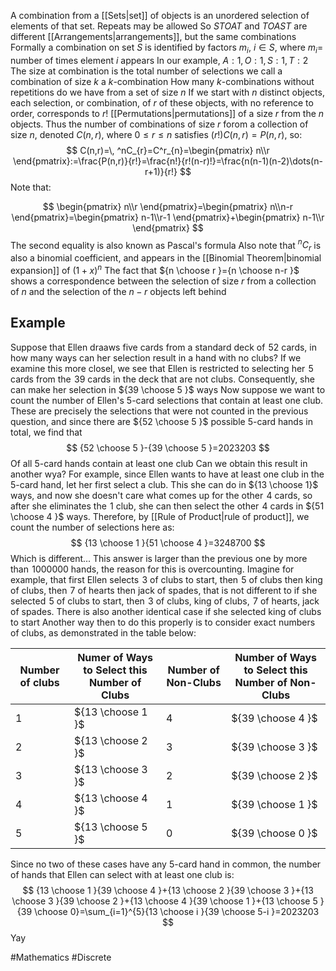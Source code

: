 A combination from a [[Sets|set]] of objects is an unordered selection of elements of that set. Repeats may be allowed
So $STOAT$ and $TOAST$ are different [[Arrangements|arrangements]], but the same combinations
Formally a combination on set $S$ is identified by factors $m_{i}$, $i\in S$, where $m_{i}=$ number of times element $i$ appears
In our example, $A:1,O:1,S:1,T:2$ 
The size at combination is the total number of selections we call a combination of size $k$ a $k$-combination
How many $k$-combinations without repetitions do we have from a set of size $n$
If we start with $n$ distinct objects, each selection, or combination, of $r$ of these objects, with no reference to order, corresponds to $r!$ [[Permutations|permutations]] of a size $r$ from the $n$ objects. Thus the number of combinations of size $r$ forom a collection of size $n$, denoted $C(n,r)$, where $0\leq r\leq n$ satisfies $(r!)C(n,r)=P(n,r)$, so:
$$
C(n,r)=\, ^nC_{r}=C^r_{n}=\begin{pmatrix}
n\\r
\end{pmatrix}:=\frac{P(n,r)}{r!}=\frac{n!}{r!(n-r)!}=\frac{n(n-1)(n-2)\dots(n-r+1)}{r!}
$$
Note that:

$$
\begin{pmatrix}
n\\r
\end{pmatrix}=\begin{pmatrix}
n\\n-r
\end{pmatrix}=\begin{pmatrix}
n-1\\r-1
\end{pmatrix}+\begin{pmatrix}
n-1\\r
\end{pmatrix}
$$
The second equality is also known as Pascal's formula
Also note that $^nC_{r}$ is also a binomial coefficient, and appears in the [[Binomial Theorem|binomial expansion]] of $(1+x)^{n}$
The fact that ${n \choose r }={n \choose n-r }$ shows a correspondence between the selection of size $r$ from a collection of $n$ and the selection of the $n-r$ objects left behind
## Example
Suppose that Ellen draaws five cards from a standard deck of $\hspace{0pt}52$ cards, in how many ways can her selection result in a  hand with no clubs?
If we examine this more closel, we see that Ellen is restricted to selecting her $\hspace{0pt}5$ cards from the $\hspace{0pt}39$ cards in the deck that are not clubs. Consequently, she can make her selection in ${39 \choose 5 }$ ways
Now suppose we want to count the number of Ellen's 5-card selections that contain at least one club. These are precisely the selections that were not counted in the previous question, and since there are ${52 \choose 5 }$ possible 5-card hands in total, we find that
$$
{52 \choose 5 }-{39 \choose 5 }=2023203
$$
Of all 5-card hands contain at least one club
Can we obtain this result in another wya? For example, since Ellen wants to have at least one club in the 5-card hand, let her first select a club. This she can do in ${13 \choose  1}$ ways, and now she doesn't care what comes up for the other $\hspace{0pt}4$ cards, so after she eliminates the $\hspace{0pt}1$ club, she can then select the other $\hspace{0pt}4$ cards in ${51 \choose 4 }$ ways. Therefore, by [[Rule of Product|rule of product]], we count the number of selections here as:
$$
{13 \choose 1 }{51 \choose 4 }=3248700
$$
Which is different... This answer is larger than the previous one by more than $\hspace{0pt}1000000$ hands, the reason for this is overcounting. Imagine for example, that first Ellen selects $\hspace{0pt}3$ of clubs to start, then $\hspace{0pt}5$ of clubs then king of clubs, then $\hspace{0pt}7$ of hearts then jack of spades, that is not different to if she selected $\hspace{0pt}5$ of clubs to start, then $\hspace{0pt}3$ of clubs, king of clubs, $\hspace{0pt}7$ of hearts, jack of spades. There is also another identical case if she selected king of clubs to start
Another way then to do this properly is to consider exact numbers of clubs, as demonstrated in the table below:

| Number of clubs | Numer of Ways to Select this Number of Clubs | Number of Non-Clubs | Number of Ways to Select this Number of Non-Clubs |
| --------------- | -------------------------------------------- | ------------------- | ------------------------------------------------- |
| 1               | ${13 \choose 1 }$                            | 4                   | ${39 \choose 4 }$                                 |
| 2               | ${13 \choose 2 }$                            | 3                   | ${39 \choose 3 }$                                 |
| 3               | ${13 \choose 3 }$                            | 2                   | ${39 \choose 2 }$                                 |
| 4               | ${13 \choose 4 }$                            | 1                   | ${39 \choose 1 }$                                 |
| 5               | ${13 \choose 5 }$                            | 0                   | ${39 \choose 0 }$                                 |
Since no two of these cases have any 5-card hand in common, the number of hands that Ellen can select with at least one club is:
$$
{13 \choose 1 }{39 \choose 4 }+{13 \choose 2 }{39 \choose 3 }+{13 \choose 3 }{39 \choose 2 }+{13 \choose 4 }{39 \choose 1 }+{13 \choose 5 }{39 \choose  0}=\sum_{i=1}^{5}{13 \choose i }{39 \choose 5-i }=2023203
$$
Yay

#Mathematics #Discrete 